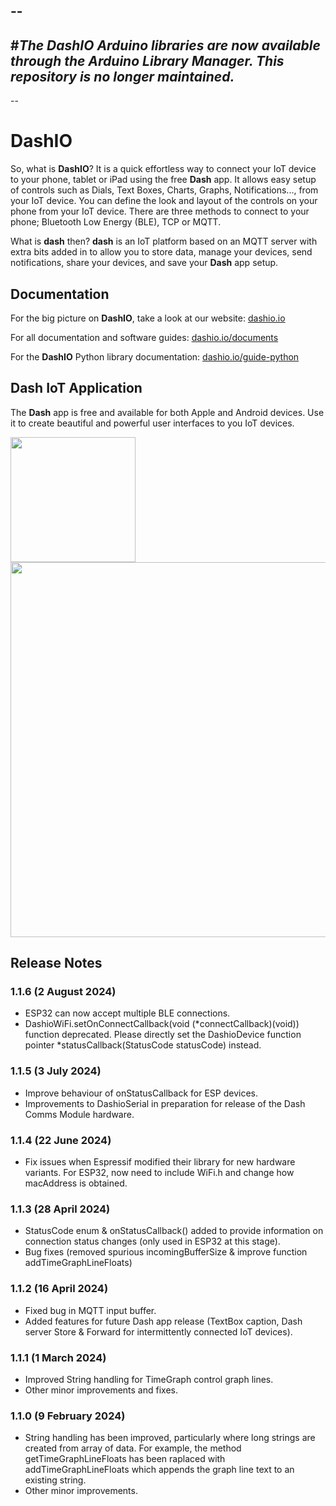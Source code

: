 --
--
#***The DashIO Arduino libraries are now available through the Arduino Library Manager. This repository is no longer maintained.***
--
--
# DashIO

So, what is **DashIO**? It is a quick effortless way to connect your IoT device to your phone, tablet or iPad using the free **Dash** app. It allows easy setup of controls such as Dials, Text Boxes, Charts, Graphs, Notifications..., from your IoT device. You can define the look and layout of the controls on your phone from your IoT device. There are three methods to connect to your phone; Bluetooth Low Energy (BLE), TCP or MQTT.

What is **dash** then? **dash** is an IoT platform based on an MQTT server with extra bits added in to allow you to store data, manage your devices, send notifications, share your devices, and save your **Dash** app setup. 

## Documentation

For the big picture on **DashIO**, take a look at our website: <a href="https://dashio.io">dashio.io</a>

For all documentation and software guides: <a href="https://dashio.io/documents">dashio.io/documents</a>

For the **DashIO** Python library documentation: <a href="https://dashio.io/guide-python">dashio.io/guide-python</a>

## Dash IoT Application

The **Dash** app is free and available for both Apple and Android devices. Use it to create beautiful and powerful user interfaces to you IoT devices.


<img src="https://dashio.io/wp-content/uploads/2020/11/IMG_4154.jpeg" width="200" />

<img src="https://dashio.io/wp-content/uploads/2020/12/IMG_4203.jpeg" width="600" />

## Release Notes

### 1.1.6 (2 August 2024)
- ESP32 can now accept multiple BLE connections.
- DashioWiFi.setOnConnectCallback(void (\*connectCallback)(void)) function deprecated. Please directly set the DashioDevice function pointer \*statusCallback(StatusCode statusCode) instead.

### 1.1.5 (3 July 2024)
- Improve behaviour of onStatusCallback for ESP devices.
- Improvements to DashioSerial in preparation for release of the Dash Comms Module hardware.

### 1.1.4 (22 June 2024)
- Fix issues when Espressif modified their library for new hardware variants. For ESP32, now need to include WiFi.h and change how macAddress is obtained.

### 1.1.3 (28 April 2024)

- StatusCode enum & onStatusCallback() added to provide information on connection status changes (only used in ESP32 at this stage).
- Bug fixes (removed spurious incomingBufferSize & improve function addTimeGraphLineFloats)

### 1.1.2 (16 April 2024)

- Fixed bug in MQTT input buffer.
- Added features for future Dash app release (TextBox caption, Dash server Store & Forward for intermittently connected IoT devices).

### 1.1.1 (1 March 2024)

- Improved String handling for TimeGraph control graph lines.
- Other minor improvements and fixes.

### 1.1.0 (9 February 2024)

- String handling has been improved, particularly where long strings are created from array of data. For example, the method getTimeGraphLineFloats has been raplaced with addTimeGraphLineFloats which appends the graph line text to an existing string.
- Other minor improvements.
